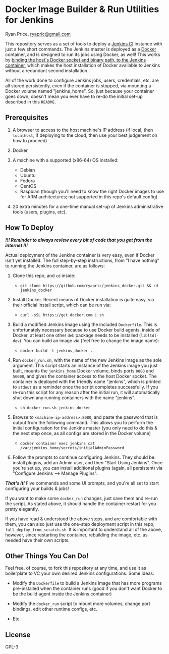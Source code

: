 Docker Image Builder & Run Utilities for Jenkins
================================================
Ryan Price, <ryapric@gmail.com>

This repository serves as a set of tools to deploy a [Jenkins
CI](https://jenkins.io/) instance with just a few short commands. The Jenkins
master is deployed as a [Docker](https://www.docker.com/) container, and is
designed to run its jobs using Docker, as well! This works by [binding the
host's Docker socket and binary path, to the Jenkins
container](https://forums.docker.com/t/using-docker-in-a-dockerized-jenkins-container/322),
which makes the host installation of Docker available to Jenkins without a
redundant second installation.

All of the work done to configure Jenkins jobs, users, credentials, etc. are all
stored persistently, even if the container is stopped, via mounting a Docker
volume named "jenkins_home". So, just because your container goes down, doesn't
mean you ever have to re-do the initial set-up described in this `README`.

Prerequisites
-------------

1. A browser to access to the host machine's IP address (if local, then
`localhost`; if deploying to the cloud, then use your best judgement on how to
proceed)

1. Docker

1. A machine with a supported (x86-64) OS installed:
    - Debian
    - Ubuntu
    - Fedora
    - CentOS
    - Raspbian (though you'll need to know the right Docker images to use for
    ARM architectures; not supported in this repo's default config)

1. 20 extra minutes for a one-time manual set-up of Jenkins administrative tools
(users, plugins, etc).

How To Deploy
-------------

_**!!! Reminder to always review every bit of code that you get from the internet !!!**_

Actual deployment of the Jenkins container is very easy, even if Docker isn't
yet installed. The full step-by-step instructions, from "I have nothing" to
running the Jenkins container, are as follows:

1. Clone this repo, and `cd` inside:
    - `git clone https://github.com/ryapric/jenkins_docker.git && cd jenkins_docker`

1. Install Docker. Recent means of Docker installation is quite easy, via their
official install script, which can be run via:
    - `curl -sSL https://get.docker.com | sh`

1. Build a modified Jenkins image using the included `Dockerfile`. This is
unfortunately necessary because to use Docker build agents, inside of Docker, at
least one other `deb` package needs to be installed (`libltdl-dev`). You can
build an image via (feel free to change the image name):
    - `docker build -t jenkins_docker .`

1. Run `docker_run.sh`, with the name of the new Jenkins image as the sole
argument. This script starts an instance of the Jenkins image you just built,
mounts the `jenkins_home` Docker volume, binds ports `8080` and `50000`, and
gives the container access to the host Docker socket. The container is deployed
with the friendly name "jenkins", which is printed to `stdout` as a reminder
once the script completes successfully. If you re-run this script for any reason
after the initial run, it will automatically shut down any running containers
with the name "jenkins".
    - `sh docker_run.sh jenkins_docker`

1. Browse to `<machine-ip-address>:8080`, and paste the password that is output
from the following command. This allows you to perform the initial configuration
for the Jenkins master (you only need to do this & the next step once, as all
configs are stored in the Docker volume)
    - `docker container exec jenkins cat /var/jenkins_home/secrets/initialAdminPassword`

1. Follow the prompts to continue configuring Jenkins. They should be: install
plugins, add an Admin user, and then "Start Using Jenkins". Once you're set up,
you can install additional plugins (again, all persistent) via "Configure
Jenkins --> Manage Plugins".

_**That's it!**_ Five commands and some UI prompts, and you're all set to start
configuring your builds & jobs!

If you want to make some `docker_run` changes, just save them and re-run the
script. As stated above, it should handle the container restart for you pretty
elegantly.

If you have read & understood the above steps, and are comfortable with them,
you can also just use the one-step deployment script in this repo,
`full_deploy_from_scratch.sh`. It is important to understand all of the above,
however, since restarting the container, rebuilding the image, etc. as needed
have their own scripts.

Other Things You Can Do!
-----------------------

Feel free, of course, to fork this repository at any time, and use it as
boilerplate to VC your own desired Jenkins configurations. Some ideas:

- Modify the `Dockerfile` to build a Jenkins image that has more programs
pre-installed when the container runs (good if you don't want Docker to be the
build agent inside the Jenkins container)

- Modify the `docker_run` script to mount more volumes, change port bindings,
edit other runtime configs, etc.

- Etc.

License
-------

GPL-3
